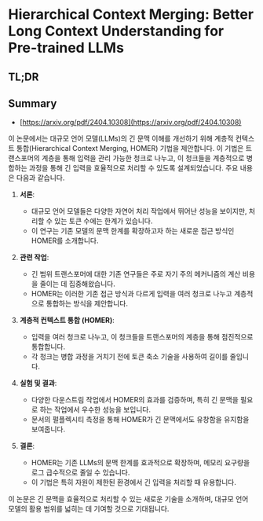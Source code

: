 # Hierarchical Context Merging: Better Long Context Understanding for Pre-trained LLMs
## TL;DR
## Summary
- [https://arxiv.org/pdf/2404.10308](https://arxiv.org/pdf/2404.10308)

이 논문에서는 대규모 언어 모델(LLMs)의 긴 문맥 이해를 개선하기 위해 계층적 컨텍스트 통합(Hierarchical Context Merging, HOMER) 기법을 제안합니다. 이 기법은 트랜스포머의 계층을 통해 입력을 관리 가능한 청크로 나누고, 이 청크들을 계층적으로 병합하는 과정을 통해 긴 입력을 효율적으로 처리할 수 있도록 설계되었습니다. 주요 내용은 다음과 같습니다.

1. **서론**:
   - 대규모 언어 모델들은 다양한 자연어 처리 작업에서 뛰어난 성능을 보이지만, 처리할 수 있는 토큰 수에는 한계가 있습니다.
   - 이 연구는 기존 모델의 문맥 한계를 확장하고자 하는 새로운 접근 방식인 HOMER를 소개합니다.

2. **관련 작업**:
   - 긴 범위 트랜스포머에 대한 기존 연구들은 주로 자기 주의 메커니즘의 계산 비용을 줄이는 데 집중해왔습니다.
   - HOMER는 이러한 기존 접근 방식과 다르게 입력을 여러 청크로 나누고 계층적으로 통합하는 방식을 제안합니다.

3. **계층적 컨텍스트 통합 (HOMER)**:
   - 입력을 여러 청크로 나누고, 이 청크들을 트랜스포머의 계층을 통해 점진적으로 통합합니다.
   - 각 청크는 병합 과정을 거치기 전에 토큰 축소 기술을 사용하여 길이를 줄입니다.

4. **실험 및 결과**:
   - 다양한 다운스트림 작업에서 HOMER의 효과를 검증하며, 특히 긴 문맥을 필요로 하는 작업에서 우수한 성능을 보입니다.
   - 문서의 펄플렉시티 측정을 통해 HOMER가 긴 문맥에서도 유창함을 유지함을 보여줍니다.

5. **결론**:
   - HOMER는 기존 LLMs의 문맥 한계를 효과적으로 확장하며, 메모리 요구량을 로그 급수적으로 줄일 수 있습니다.
   - 이 기법은 특히 자원이 제한된 환경에서 긴 입력을 처리할 때 유용합니다.

이 논문은 긴 문맥을 효율적으로 처리할 수 있는 새로운 기술을 소개하며, 대규모 언어 모델의 활용 범위를 넓히는 데 기여할 것으로 기대됩니다.